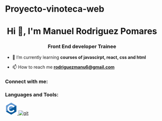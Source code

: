 # Proyecto-vinoteca-web
<h1 align="center">Hi 👋, I'm Manuel Rodriguez Pomares</h1>
<h3 align="center">Front End developer Trainee</h3>

- 🌱 I’m currently learning **courses of javascirpt, react, css and html**

- 📫 How to reach me **rodriguezmanu6@gmail.com**

<h3 align="left">Connect with me:</h3>
<p align="left">
</p>

<h3 align="left">Languages and Tools:</h3>
<p align="left"> <a href="https://www.cprogramming.com/" target="_blank" rel="noreferrer"> <img src="https://raw.githubusercontent.com/devicons/devicon/master/icons/c/c-original.svg" alt="c" width="40" height="40"/> </a> <a href="https://git-scm.com/" target="_blank" rel="noreferrer"> <img src="https://www.vectorlogo.zone/logos/git-scm/git-scm-icon.svg" alt="git" width="40" height="40"/> </a> </p>
